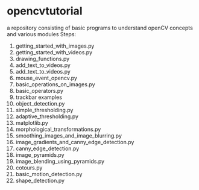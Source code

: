 # opencvtutorial
a repository consisting of basic programs to understand openCV concepts and various modules
Steps:
1) getting_started_with_images.py
2) getting_started_with_videos.py
3) drawing_functions.py
4) add_text_to_videos.py
5) add_text_to_videos.py
6) mouse_event_opencv.py
7) basic_operations_on_images.py
8) basic_operators.py
9) trackbar examples
10) object_detection.py
11) simple_thresholding.py
12) adaptive_thresholding.py
13) matplotlib.py
14) morphological_transformations.py
15) smoothing_images_and_image_blurring.py
16) image_gradients_and_canny_edge_detection.py
17) canny_edge_detection.py
18) image_pyramids.py
19) image_blending_using_pyramids.py
20) cotours.py
21) basic_motion_detection.py
22) shape_detection.py
